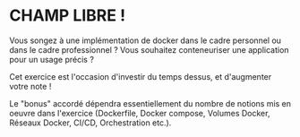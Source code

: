 # CHAMP LIBRE ! 

Vous songez à une implémentation de docker dans le cadre personnel ou dans le cadre professionnel ? Vous souhaitez conteneuriser une application pour un usage précis ? 

Cet exercice est l'occasion d'investir du temps dessus, et d'augmenter votre note ! 

Le "bonus" accordé dépendra essentiellement du nombre de notions mis en oeuvre dans l'exercice (Dockerfile, Docker compose, Volumes Docker, Réseaux Docker, CI/CD, Orchestration etc.). 